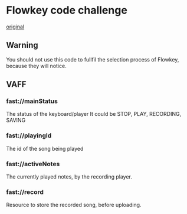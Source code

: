 # Flowkey code challenge

[original](https://github.com/fk-interview/react-piano-task)

## Warning
You should not use this code to fullfil the selection process of Flowkey, because they will notice.

## VAFF

### fast://mainStatus
The status of the keyboard/player
It could be STOP, PLAY, RECORDING, SAVING

### fast://playingId
The id of the song being played

### fast://activeNotes
The currently played notes, by the recording player.

### fast://record
Resource to store the recorded song, before uploading.
